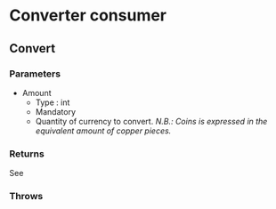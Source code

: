 Converter consumer
==================

Convert
-------
### Parameters
- Amount
    - Type : int
    - Mandatory
    - Quantity of currency to convert. *N.B.: Coins is expressed in the equivalent amount of copper pieces.*

### Returns
See

### Throws
